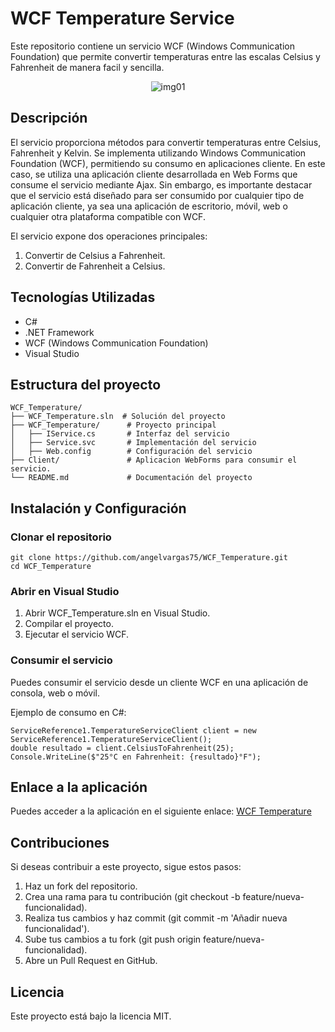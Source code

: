 # WCF Temperature Service
Este repositorio contiene un servicio WCF (Windows Communication Foundation) que permite convertir temperaturas entre las escalas Celsius y Fahrenheit de manera facil y sencilla.

<p align="center">
  <img src="https://i.ibb.co/mrqSddQN/Screenshot-2025-02-03-163322.png" alt="img01">
</p>

## Descripción
El servicio proporciona métodos para convertir temperaturas entre Celsius, Fahrenheit y Kelvin. Se implementa utilizando Windows Communication Foundation (WCF), permitiendo su consumo en aplicaciones cliente. En este caso, se utiliza una aplicación cliente desarrollada en Web Forms que consume el servicio mediante Ajax. Sin embargo, es importante destacar que el servicio está diseñado para ser consumido por cualquier tipo de aplicación cliente, ya sea una aplicación de escritorio, móvil, web o cualquier otra plataforma compatible con WCF.

El servicio expone dos operaciones principales: 
1.	Convertir de Celsius a Fahrenheit.
2.	Convertir de Fahrenheit a Celsius.

## Tecnologías Utilizadas
-	C#
-	.NET Framework
-	WCF (Windows Communication Foundation)
-	Visual Studio

## Estructura del proyecto
```
WCF_Temperature/
├── WCF_Temperature.sln  # Solución del proyecto
├── WCF_Temperature/      # Proyecto principal
│   ├── IService.cs       # Interfaz del servicio
│   ├── Service.svc       # Implementación del servicio
│   ├── Web.config        # Configuración del servicio
├── Client/               # Aplicacion WebForms para consumir el servicio.
└── README.md             # Documentación del proyecto
```

## Instalación y Configuración

### Clonar el repositorio
```
git clone https://github.com/angelvargas75/WCF_Temperature.git
cd WCF_Temperature
```

### Abrir en Visual Studio
1.  Abrir WCF_Temperature.sln en Visual Studio.
2.  Compilar el proyecto.
3.  Ejecutar el servicio WCF.
   
### Consumir el servicio 
Puedes consumir el servicio desde un cliente WCF en una aplicación de consola, web o móvil.

Ejemplo de consumo en C#:
```
ServiceReference1.TemperatureServiceClient client = new ServiceReference1.TemperatureServiceClient();
double resultado = client.CelsiusToFahrenheit(25);
Console.WriteLine($"25°C en Fahrenheit: {resultado}°F");
```

## Enlace a la aplicación

Puedes acceder a la aplicación en el siguiente enlace: [WCF Temperature](http://demo3.somee.com/)

## Contribuciones
Si deseas contribuir a este proyecto, sigue estos pasos:

1.  Haz un fork del repositorio.
2.  Crea una rama para tu contribución (git checkout -b feature/nueva-funcionalidad).
3.  Realiza tus cambios y haz commit (git commit -m 'Añadir nueva funcionalidad').
4.  Sube tus cambios a tu fork (git push origin feature/nueva-funcionalidad).
5.  Abre un Pull Request en GitHub.

## Licencia
Este proyecto está bajo la licencia MIT. 
